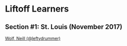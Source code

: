 # Liftoff Learners

## Section \#1: St. Louis (November 2017)

[Wolf, Neill (@leftydrummer)](https://github.com/leftydrummer/liftoff)

